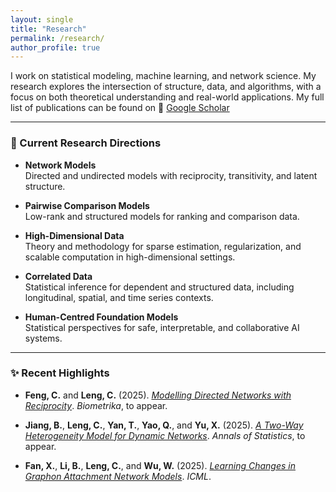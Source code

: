 ```yaml
---
layout: single
title: "Research"
permalink: /research/
author_profile: true
---
```


I work on statistical modeling, machine learning, and network science. My research explores the intersection of structure, data, and algorithms, with a focus on both theoretical understanding and real-world applications. My full list of publications can be found on 🔗 [Google Scholar]({{site.author.googlescholar}})


---

### 📌 Current Research Directions

- **Network Models**  
  Directed and undirected models with reciprocity, transitivity, and latent structure.

- **Pairwise Comparison Models**  
  Low-rank and structured models for ranking and comparison data.

- **High-Dimensional Data**  
  Theory and methodology for sparse estimation, regularization, and scalable computation in high-dimensional settings.

- **Correlated Data**  
  Statistical inference for dependent and structured data, including longitudinal, spatial, and time series contexts.

- **Human-Centred Foundation Models**  
  Statistical perspectives for safe, interpretable, and collaborative AI systems.

---

### ✨ Recent Highlights

- **Feng, C.** and **Leng, C.** (2025). [*Modelling Directed Networks with Reciprocity*](https://arxiv.org/abs/2411.12871). *Biometrika*, to appear.

- **Jiang, B.**, **Leng, C.**, **Yan, T.**, **Yao, Q.**, and **Yu, X.** (2025). [*A Two-Way Heterogeneity Model for Dynamic Networks*](https://arxiv.org/abs/2305.12643). *Annals of Statistics*, to appear.

- **Fan, X.**, **Li, B.**, **Leng, C.**, and **Wu, W.** (2025). [*Learning Changes in Graphon Attachment Network Models*](https://openreview.net/pdf?id=Jy5Lz5xNUy). *ICML*.


